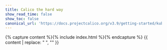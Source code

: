 ```yaml
---
title: Calico the hard way
show_read_time: false
show_toc: false
canonical_url: 'https://docs.projectcalico.org/v3.9/getting-started/kubernetes/hardway/index'
---
```

{% capture content %}{% include index.html %}{% endcapture %}
{{ content | replace: "    ", "" }}